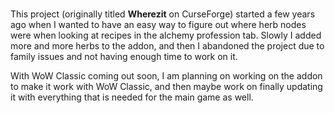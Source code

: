 # <insert professional name here>
  This project (originally titled <b>Wherezit</b> on CurseForge) started a few years ago when I wanted to have an easy way to figure out where herb nodes were when looking at recipes in the alchemy profession tab. Slowly I added more and more herbs to the addon, and then I abandoned the project due to family issues and not having enough time to work on it.

With WoW Classic coming out soon, I am planning on working on the addon to make it work with WoW Classic, and then maybe work on finally updating it with everything that is needed for the main game as well.
